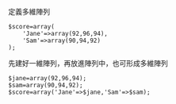定義多維陣列
```
$score=array(
	'Jane'=>array(92,96,94),
	'Sam'=>array(90,94,92)
);
```

先建好一維陣列，再放進陣列中，也可形成多維陣列
```
$jane=array(92,96,94);
$sam=array(90,94,92);
$score=array('Jane'=>$jane,'Sam'=>$sam);
```